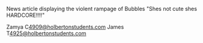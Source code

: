 News article displaying the violent rampage of Bubbles 
"Shes not cute shes HARDCORE!!!!"

Zamya C<4909@holbertonstudents.com>
James T<4925@holbertonstudents.com>